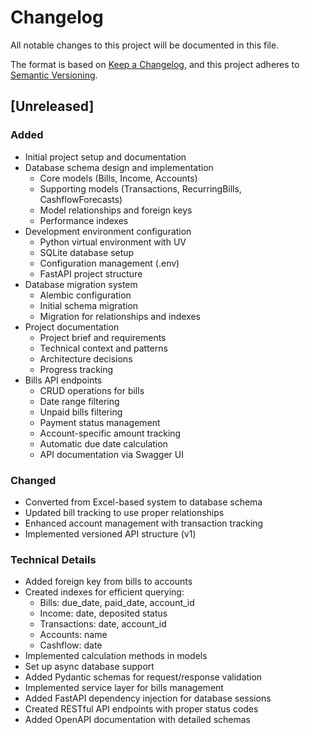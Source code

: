 # Changelog

All notable changes to this project will be documented in this file.

The format is based on [Keep a Changelog](https://keepachangelog.com/en/1.0.0/),
and this project adheres to [Semantic Versioning](https://semver.org/spec/v2.0.0.html).

## [Unreleased]

### Added
- Initial project setup and documentation
- Database schema design and implementation
  - Core models (Bills, Income, Accounts)
  - Supporting models (Transactions, RecurringBills, CashflowForecasts)
  - Model relationships and foreign keys
  - Performance indexes
- Development environment configuration
  - Python virtual environment with UV
  - SQLite database setup
  - Configuration management (.env)
  - FastAPI project structure
- Database migration system
  - Alembic configuration
  - Initial schema migration
  - Migration for relationships and indexes
- Project documentation
  - Project brief and requirements
  - Technical context and patterns
  - Architecture decisions
  - Progress tracking
- Bills API endpoints
  - CRUD operations for bills
  - Date range filtering
  - Unpaid bills filtering
  - Payment status management
  - Account-specific amount tracking
  - Automatic due date calculation
  - API documentation via Swagger UI

### Changed
- Converted from Excel-based system to database schema
- Updated bill tracking to use proper relationships
- Enhanced account management with transaction tracking
- Implemented versioned API structure (v1)

### Technical Details
- Added foreign key from bills to accounts
- Created indexes for efficient querying:
  - Bills: due_date, paid_date, account_id
  - Income: date, deposited status
  - Transactions: date, account_id
  - Accounts: name
  - Cashflow: date
- Implemented calculation methods in models
- Set up async database support
- Added Pydantic schemas for request/response validation
- Implemented service layer for bills management
- Added FastAPI dependency injection for database sessions
- Created RESTful API endpoints with proper status codes
- Added OpenAPI documentation with detailed schemas

